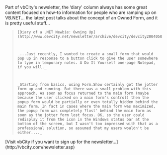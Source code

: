 Part of vbCity's newsletter, the &#8216;diary' column always has some great content focused on how-to information for people who are ramping up on VB.NET... the latest post talks about the concept of an Owned Form, and it is pretty useful stuff...

<blockquote dir="ltr" style="MARGIN-RIGHT: 0px">

    [Diary of a .NET Newbie: Owning Up](http://www.devcity.net/newsletter/archive/devcity/devcity20040505.htm#ni020)



    _...Just recently, I wanted to create a small form that would pop up in response to a button click to give the user somewhere to type in temporary notes. A Do It Yourself one-page Notepad, if you will._



    _Starting from basics, using Form.Show certainly got the jotter form up and running. But there was a small problem with this approach. As soon as focus returned to the main form (maybe because the user clicked on a main form's control) then the popup form would be partially or even totally hidden behind the main form. In fact in cases where the main form was maximized, the popup form was completely ?lost' behind the main form as soon as the jotter form lost focus. OK, so the user could redisplay it from the icon in the Windows status bar at the bottom of the screen, but I wasn't too impressed with that as a professional solution, so assumed that my users wouldn't be either...._

</blockquote>

<p dir="ltr">
  [Visit vbCity if you want to sign up for the newsletter...](http://vbcity.com/newsletter.asp)
